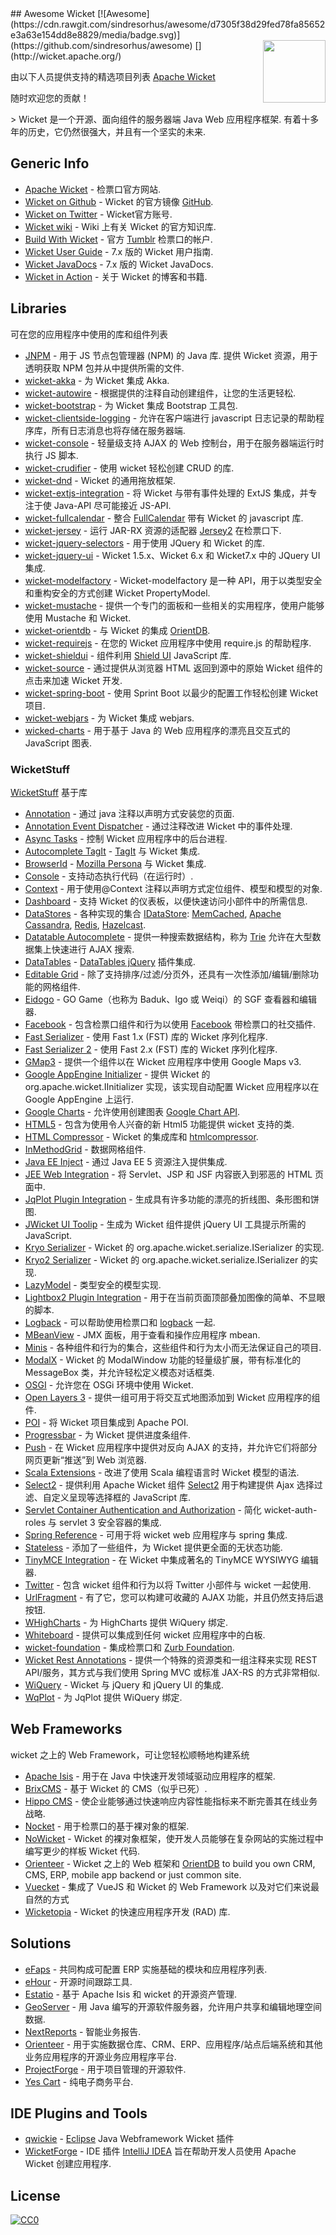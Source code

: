 <div class="github-widget" data-repo="PhantomYdn/awesome-wicket"></div>
## Awesome Wicket [![Awesome](https://cdn.rawgit.com/sindresorhus/awesome/d7305f38d29fed78fa85652e3a63e154dd8e8829/media/badge.svg)](https://github.com/sindresorhus/awesome)
[<img src="https://upload.wikimedia.org/wikipedia/ru/5/5d/Apache_Wicket_logo.png" align="right" width="100">](http://wicket.apache.org/)

由以下人员提供支持的精选项目列表 [Apache Wicket](http://wicket.apache.org)

随时欢迎您的贡献！

 &gt; Wicket 是一个开源、面向组件的服务器端 Java Web 应用程序框架. 有着十多年的历史，它仍然很强大，并且有一个坚实的未来. 



## Generic Info

- [Apache Wicket](http://wicket.apache.org/) - 检票口官方网站.
- [Wicket on Github](https://github.com/apache/wicket) - Wicket 的官方镜像 [GitHub](https://github.com).
- [Wicket on Twitter](https://twitter.com/apache_wicket) - Wicket官方账号.
- [Wicket wiki](https://cwiki.apache.org/confluence/display/WICKET/Index) - Wiki 上有关 Wicket 的官方知识库.
- [Build With Wicket](https://builtwithwicket.tumblr.com/) - 官方 [Tumblr](https://www.tumblr.com/) 检票口的帐户.
- [Wicket User Guide](http://ci.apache.org/projects/wicket/guide/7.x/) - 7.x 版的 Wicket 用户指南.
- [Wicket JavaDocs](http://ci.apache.org/projects/wicket/apidocs/7.x/index.html) - 7.x 版的 Wicket JavaDocs.
- [Wicket in Action](http://wicketinaction.com/) - 关于 Wicket 的博客和书籍.

## Libraries
可在您的应用程序中使用的库和组件列表

- [JNPM](https://github.com/OrienteerBAP/JNPM)  - 用于 JS 节点包管理器 (NPM) 的 Java 库. 提供 Wicket 资源，用于透明获取 NPM 包并从中提供所需的文件. 
- [wicket-akka](https://github.com/l0rdn1kk0n/wicket-akka) - 为 Wicket 集成 Akka.
- [wicket-autowire](https://github.com/wicket-acc/wicket-autowire) - 根据提供的注释自动创建组件，让您的生活更轻松.
- [wicket-bootstrap](https://github.com/l0rdn1kk0n/wicket-bootstrap) - 为 Wicket 集成 Bootstrap 工具包.
- [wicket-clientside-logging](https://github.com/l0rdn1kk0n/wicket-clientside-logging) - 允许在客户端进行 javascript 日志记录的帮助程序库，所有日志消息也将存储在服务器端.
- [wicket-console](https://github.com/PhantomYdn/wicket-console) - 轻量级支持 AJAX 的 Web 控制台，用于在服务器端运行时执行 JS 脚本.
- [wicket-crudifier](https://github.com/premium-minds/wicket-crudifier) - 使用 wicket 轻松创建 CRUD 的库.
- [wicket-dnd](https://github.com/svenmeier/wicket-dnd) - Wicket 的通用拖放框架.
- [wicket-extjs-integration](https://github.com/onehippo/wicket-extjs-integration) - 将 Wicket 与带有事件处理的 ExtJS 集成，并专注于使 Java-API 尽可能接近 JS-API.
- [wicket-fullcalendar](https://github.com/42Lines/wicket-fullcalendar) - 整合 [FullCalendar](http://fullcalendar.io/) 带有 Wicket 的 javascript 库.
- [wicket-jersey](https://github.com/OrienteerBAP/wicket-jersey) - 运行 JAR-RX 资源的适配器 [Jersey2](https://jersey.github.io/) 在检票口下.
- [wicket-jquery-selectors](https://github.com/l0rdn1kk0n/wicket-jquery-selectors) - 用于使用 JQuery 和 Wicket 的库.
- [wicket-jquery-ui](http://www.7thweb.net/wicket-jquery-ui/) - Wicket 1.5.x、Wicket 6.x 和 Wicket7.x 中的 JQuery UI 集成.
- [wicket-modelfactory](http://wicketeer.org/wicket-modelfactory/) - Wicket-modelfactory 是一种 API，用于以类型安全和重构安全的方式创建 Wicket PropertyModel.
- [wicket-mustache](https://github.com/l0rdn1kk0n/wicket-mustache) - 提供一个专门的面板和一些相关的实用程序，使用户能够使用 Mustache 和 Wicket.
- [wicket-orientdb](https://github.com/OrienteerDW/wicket-orientdb) - 与 Wicket 的集成 [OrientDB](http://orientdb.com/).
- [wicket-requirejs](https://github.com/l0rdn1kk0n/wicket-requirejs) - 在您的 Wicket 应用程序中使用 require.js 的帮助程序.
- [wicket-shieldui](https://github.com/shieldui/wicket-shieldui) - 组件利用 [Shield UI](http://www.shieldui.com/) JavaScript 库.
- [wicket-source](https://github.com/42Lines/wicket-source) - 通过提供从浏览器 HTML 返回到源中的原始 Wicket 组件的点击来加速 Wicket 开发.
- [wicket-spring-boot](https://github.com/MarcGiffing/wicket-spring-boot) - 使用 Sprint Boot 以最少的配置工作轻松创建 Wicket 项目.
- [wicket-webjars](https://github.com/l0rdn1kk0n/wicket-webjars) - 为 Wicket 集成 webjars.
- [wicked-charts](https://github.com/thombergs/wicked-charts) - 用于基于 Java 的 Web 应用程序的漂亮且交互式的 JavaScript 图表.

### WicketStuff
[WicketStuff](https://github.com/wicketstuff/core) 基于库

- [Annotation](https://github.com/wicketstuff/core/wiki/Annotation) - 通过 java 注释以声明方式安装您的页面.
- [Annotation Event Dispatcher](https://github.com/wicketstuff/core/tree/master/annotationeventdispatcher-parent) - 通过注释改进 Wicket 中的事件处理.
- [Async Tasks](https://github.com/wicketstuff/core/wiki/Async-tasks) - 控制 Wicket 应用程序中的后台进程.
- [Autocomplete TagIt](https://github.com/wicketstuff/core/wiki/Autocomplete-TagIt) - [TagIt](http://aehlke.github.com/tag-it/) 与 Wicket 集成.
- [BrowserId](https://github.com/wicketstuff/core/wiki/BrowserId) - [Mozilla Persona](https://login.persona.org/) 与 Wicket 集成.
- [Console](https://github.com/wicketstuff/core/wiki/Console) - 支持动态执行代码（在运行时）.
- [Context](https://github.com/wicketstuff/core/wiki/Context) - 用于使用@Context 注释以声明方式定位组件、模型和模型的对象.
- [Dashboard](https://github.com/wicketstuff/core/tree/master/dashboard-parent) - 支持 Wicket 的仪表板，以便快速访问小部件中的所需信息.
- [DataStores](https://github.com/wicketstuff/core/wiki/DataStores) - 各种实现的集合 [IDataStore](https://github.com/apache/wicket/blob/master/wicket-core/src/main/java/org/apache/wicket/pageStore/IDataStore.java): [MemCached](http://memcached.org/), [Apache Cassandra](http://cassandra.apache.org/), [Redis](http://redis.io/), [Hazelcast](http://www.hazelcast.com/).
- [Datatable Autocomplete](https://github.com/wicketstuff/core/wiki/Datatable-Autocomplete) - 提供一种搜索数据结构，称为 [Trie](http://en.wikipedia.org/wiki/Trie) 允许在大型数据集上快速进行 AJAX 搜索.
- [DataTables](https://github.com/wicketstuff/core/wiki/DataTables) - [DataTables jQuery](http://www.datatables.net/) 插件集成.
- [Editable Grid](https://github.com/wicketstuff/core/wiki/Editable-Grid) - 除了支持排序/过滤/分页外，还具有一次性添加/编辑/删除功能的网格组件.
- [Eidogo](https://github.com/wicketstuff/core/wiki/Eidogo) - GO Game（也称为 Baduk、Igo 或 Weiqi）的 SGF 查看器和编辑器.
- [Facebook](https://github.com/wicketstuff/core/wiki/Facebook) - 包含检票口组件和行为以使用 [Facebook](https://facebook.com) 带检票口的社交插件.
- [Fast Serializer](https://github.com/wicketstuff/core/wiki/FastSerializer) - 使用 Fast 1.x (FST) 库的 Wicket 序列化程序.
- [Fast Serializer 2](https://github.com/wicketstuff/core/wiki/FastSerializer2) - 使用 Fast 2.x (FST) 库的 Wicket 序列化程序.
- [GMap3](https://github.com/wicketstuff/core/wiki/Gmap3) - 提供一个组件以在 Wicket 应用程序中使用 Google Maps v3.
- [Google AppEngine Initializer](https://github.com/wicketstuff/core/wiki/Google-AppEngine-Initializer) - 提供 Wicket 的 org.apache.wicket.IInitializer 实现，该实现自动配置 Wicket 应用程序以在 Google AppEngine 上运行.
- [Google Charts](https://github.com/wicketstuff/core/wiki/GoogleCharts) - 允许使用创建图表 [Google Chart API](https://developers.google.com/chart/).
- [HTML5](https://github.com/wicketstuff/core/wiki/Html5) - 包含为使用令人兴奋的新 Html5 功能提供 wicket 支持的类.
- [HTML Compressor](https://github.com/wicketstuff/core/wiki/Htmlcompressor) - Wicket 的集成库和 [htmlcompressor](http://code.google.com/p/htmlcompressor).
- [InMethodGrid](https://github.com/wicketstuff/core/wiki/InMethodGrid) - 数据网格组件.
- [Java EE Inject](https://github.com/wicketstuff/core/wiki/Java-EE-Inject) - 通过 Java EE 5 资源注入提供集成.
- [JEE Web Integration](https://github.com/wicketstuff/core/wiki/JEE-Web-Integration) - 将 Servlet、JSP 和 JSF 内容嵌入到邪恶的 HTML 页面中.
- [JqPlot Plugin Integration](https://github.com/wicketstuff/core/wiki/JqPlot-Plugin-Integration) - 生成具有许多功能的漂亮的折线图、条形图和饼图.
- [JWicket UI Toolip](https://github.com/wicketstuff/core/wiki/jWicket-UI-Tooltip) - 生成为 Wicket 组件提供 jQuery UI 工具提示所需的 JavaScript.
- [Kryo Serializer](https://github.com/wicketstuff/core/wiki/Kryo-Serializer) - Wicket 的 org.apache.wicket.serialize.ISerializer 的实现.
- [Kryo2 Serializer](https://github.com/wicketstuff/core/tree/master/serializer-kryo2) - Wicket 的 org.apache.wicket.serialize.ISerializer 的实现.
- [LazyModel](https://github.com/wicketstuff/core/wiki/LazyModel) - 类型安全的模型实现.
- [Lightbox2 Plugin Integration](https://github.com/wicketstuff/core/wiki/Lightbox2-Plugin-Integration) - 用于在当前页面顶部叠加图像的简单、不显眼的脚本.
- [Logback](https://github.com/wicketstuff/core/wiki/Logback) - 可以帮助使用检票口和 [logback](http://logback.qos.ch/) 一起.
- [MBeanView](https://github.com/wicketstuff/core/wiki/MBeanView) - JMX 面板，用于查看和操作应用程序 mbean.
- [Minis](https://github.com/wicketstuff/core/wiki/Minis) - 各种组件和行为的集合，这些组件和行为太小而无法保证自己的项目.
- [ModalX](https://github.com/wicketstuff/core/wiki/ModalX) - Wicket 的 ModalWindow 功能的轻量级扩展，带有标准化的 MessageBox 类，并允许轻松定义模态对话框类.
- [OSGI](https://github.com/wicketstuff/core/wiki/Osgi) - 允许您在 OSGi 环境中使用 Wicket.
- [Open Layers 3](https://github.com/wicketstuff/core/tree/master/openlayers3-parent) - 提供一组可用于将交互式地图添加到 Wicket 应用程序的组件.
- [POI](https://github.com/wicketstuff/core/wiki/POI) - 将 Wicket 项目集成到 Apache POI.
- [Progressbar](https://github.com/wicketstuff/core/wiki/Progressbar) - 为 Wicket 提供进度条组件.
- [Push](https://github.com/wicketstuff/core/wiki/Push) - 在 Wicket 应用程序中提供对反向 AJAX 的支持，并允许它们将部分网页更新“推送”到 Web 浏览器.
- [Scala Extensions](https://github.com/wicketstuff/core/wiki/ScalaExtensions) - 改进了使用 Scala 编程语言时 Wicket 模型的语法.
- [Select2](https://github.com/wicketstuff/core/tree/master/select2-parent) - 提供利用 Apache Wicket 组件 [Select2](http://ivaynberg.github.com/select2) 用于构建提供 Ajax 选择过滤、自定义呈现等选择框的 JavaScript 库.
- [Servlet Container Authentication and Authorization](https://github.com/wicketstuff/core/wiki/Servlet-Container-Authentication-and-Authorization) - 简化 wicket-auth-roles 与 servlet 3 安全容器的集成.
- [Spring Reference](https://github.com/wicketstuff/core/wiki/SpringReference) - 可用于将 wicket web 应用程序与 spring 集成.
- [Stateless](https://github.com/wicketstuff/core/tree/master/stateless-parent) - 添加了一些组件，为 Wicket 提供更全面的无状态功能.
- [TinyMCE Integration](https://github.com/wicketstuff/core/wiki/TinyMCE-Integration) - 在 Wicket 中集成著名的 TinyMCE WYSIWYG 编辑器.
- [Twitter](https://github.com/wicketstuff/core/wiki/Twitter) - 包含 wicket 组件和行为以将 Twitter 小部件与 wicket 一起使用.
- [UrlFragment](https://github.com/wicketstuff/core/tree/master/urlfragment-parent) - 有了它，您可以构建可收藏的 AJAX 功能，并且仍然支持后退按钮.
- [WHighCharts](https://github.com/wicketstuff/wiquery-highcharts) - 为 HighCharts 提供 WiQuery 绑定.
- [Whiteboard](https://github.com/wicketstuff/core/wiki/Whiteboard) - 提供可以集成到任何 wicket 应用程序中的白板.
- [wicket-foundation](https://github.com/wicketstuff/core/tree/master/wicket-foundation) - 集成检票口和 [Zurb Foundation](http://foundation.zurb.com/).
- [Wicket Rest Annotations](https://github.com/wicketstuff/core/tree/master/wicketstuff-restannotations-parent) - 提供一个特殊的资源类和一组注释来实现 REST API/服务，其方式与我们使用 Spring MVC 或标准 JAX-RS 的方式非常相似.
- [WiQuery](https://github.com/wicketstuff/wiquery) - Wicket 与 jQuery 和 jQuery UI 的集成.
- [WqPlot](https://github.com/wicketstuff/wiquery-jqplot) - 为 JqPlot 提供 WiQuery 绑定.

## Web Frameworks
wicket 之上的 Web Framework，可让您轻松顺畅地构建系统

- [Apache Isis](https://isis.apache.org/) - 用于在 Java 中快速开发领域驱动应用程序的框架.
- [BrixCMS](http://www.brixcms.org/) - 基于 Wicket 的 CMS（似乎已死）.
- [Hippo CMS](http://www.onehippo.com/en) - 使企业能够通过快速响应内容性能指标来不断完善其在线业务战略.
- [Nocket](https://github.com/Nocket/nocket) - 用于检票口的基于裸对象的框架.
- [NoWicket](http://invesdwin.de/nowicket/) - Wicket 的裸对象框架，使开发人员能够在复杂网站的实施过程中编写更少的样板 Wicket 代码.
- [Orienteer](https://github.com/OrienteerDW/Orienteer) - Wicket 之上的 Web 框架和 [OrientDB](http://orientdb.com/) to build you own CRM, CMS, ERP, mobile app backend or just common site.
- [Vuecket](https://github.com/OrienteerBAP/vuecket) - 集成了 VueJS 和 Wicket 的 Web Framework 以及对它们来说最自然的方式
- [Wicketopia](https://github.com/jwcarman/Wicketopia) - Wicket 的快速应用程序开发 (RAD) 库.

## Solutions

- [eFaps](http://www.efaps.org/) - 共同构成可配置 ERP 实施基础的模块和应用程序列表.
- [eHour](https://ehour.nl/index.phtml) - 开源时间跟踪工具.
- [Estatio](https://github.com/estatio/estatio) - 基于 Apache Isis 和 wicket 的开源资产管理.
- [GeoServer](https://github.com/geoserver/geoserver) - 用 Ja​​va 编写的开源软件服务器，允许用户共享和编辑地理空间数据.
- [NextReports](http://www.next-reports.com/) - 智能业务报告.
- [Orienteer](https://github.com/OrienteerDW/Orienteer) - 用于实施数据仓库、CRM、ERP、应用程序/站点后端系统和其他业务应用程序的开源业务应用程序平台.
- [ProjectForge](https://www.projectforge.org/) - 用于项目管理的开源软件.
- [Yes Cart](https://github.com/inspire-software/yes-cart) - 纯电子商务平台.

## IDE Plugins and Tools

- [qwickie](https://marketplace.eclipse.org/content/qwickie) - [Eclipse](http://www.eclipse.org/) Java Webframework Wicket 插件
- [WicketForge](https://github.com/minman/wicketforge) - IDE 插件 [IntelliJ IDEA](https://www.jetbrains.com/idea/) 旨在帮助开发人员使用 Apache Wicket 创建应用程序.

## License

 [![CC0](http://mirrors.creativecommons.org/presskit/buttons/88x31/svg/cc-zero.svg)](https://creativecommons.org/publicdomain/zero/1.0/)
